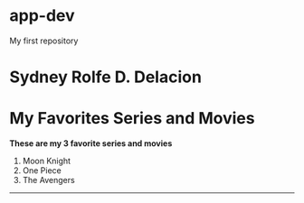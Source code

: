 # app-dev
My first repository
# Sydney Rolfe D. Delacion
# My Favorites Series and Movies

**These are my 3 favorite series and movies**
1. Moon Knight
2. One Piece
3. The Avengers
---
